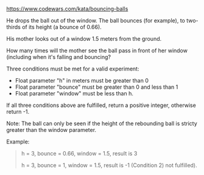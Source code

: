 https://www.codewars.com/kata/bouncing-balls

He drops the ball out of the window. The ball bounces (for example), to two-thirds of its height (a bounce of 0.66).

His mother looks out of a window 1.5 meters from the ground.

How many times will the mother see the ball pass in front of her window (including when it's falling and bouncing?

Three conditions must be met for a valid experiment:
 * Float parameter "h" in meters must be greater than 0
 * Float parameter "bounce" must be greater than 0 and less than 1
 * Float parameter "window" must be less than h.
 
If all three conditions above are fulfilled, return a positive integer, otherwise return -1.

Note: The ball can only be seen if the height of the rebounding ball is stricty greater than the window parameter.

Example:

>h = 3, bounce = 0.66, window = 1.5, result is 3
>
>h = 3, bounce = 1, window = 1.5, result is -1 (Condition 2) not fulfilled).

    